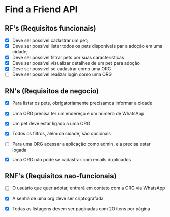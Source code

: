 # **Find a Friend API**


## RF's (Requisitos funcionais)

- [x] Deve ser possível cadastrar um pet;
- [x] Deve ser possível listar todos os pets disponíveis par a adoção em uma cidade;
- [x] Deve ser possível filtrar pets por suas características
- [x] Deve ser possível visualizar detalhes de um pet para adoção
- [x] Deve ser possível se cadastrar como uma ORG
- [ ] Deve ser possível realizar login como uma ORG

## RN's (Requisitos de negocio)
- [x] Para listar os pets, obrigatoriamente precisamos informar a cidade
- [x] Uma ORG precisa ter um endereço e um número de WhatsApp
- [x] Um pet deve estar ligado a uma ORG
- [x] Todos os filtros, além da cidade, são opcionais
- [ ] Para uma ORG acessar a aplicação como admin, ela precisa estar logada
- [x] Uma ORG não pode se cadastrar com emails duplicados


## RNF's (Requisitos nao-funcionais)
- [ ] O usuário que quer adotar, entrará em contato com a ORG via WhatsApp
- [x] A senha de uma org deve ser criptografada
- [x] Todas as listagens devem ser paginadas com 20 itens por página


